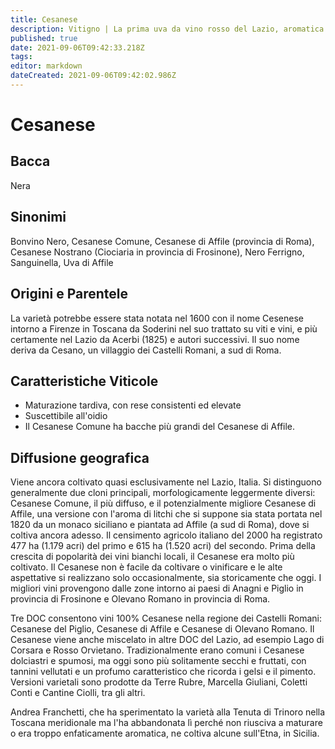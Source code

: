 ```yaml
---
title: Cesanese
description: Vitigno | La prima uva da vino rosso del Lazio, aromatica e di difficile maturazione.
published: true
date: 2021-09-06T09:42:33.218Z
tags: 
editor: markdown
dateCreated: 2021-09-06T09:42:02.986Z
---
```


# Cesanese

## Bacca
Nera

## Sinonimi

Bonvino Nero, Cesanese Comune, Cesanese di Affile (provincia di Roma), Cesanese Nostrano (Ciociaria in provincia di Frosinone), Nero Ferrigno, Sanguinella, Uva di Affile

## Origini e Parentele

La varietà potrebbe essere stata notata nel 1600 con il nome Cesenese intorno a Firenze in Toscana da Soderini nel suo trattato su viti e vini, e più certamente nel Lazio da Acerbi (1825) e autori successivi. Il suo nome deriva da Cesano, un villaggio dei Castelli Romani, a sud di Roma.

## Caratteristiche Viticole

- Maturazione tardiva, con rese consistenti ed elevate 
- Suscettibile all'oidio
- Il Cesanese Comune ha bacche più grandi del Cesanese di Affile.

## Diffusione geografica

Viene ancora coltivato quasi esclusivamente nel Lazio, Italia. Si distinguono generalmente due cloni principali, morfologicamente leggermente diversi: Cesanese Comune, il più diffuso, e il potenzialmente migliore Cesanese di Affile, una versione con l'aroma di litchi che si suppone sia stata portata nel 1820 da un monaco siciliano e piantata ad Affile (a sud di Roma), dove si coltiva ancora adesso. Il censimento agricolo italiano del 2000 ha registrato 477 ha (1.179 acri) del primo e 615 ha (1.520 acri) del secondo. Prima della crescita di popolarità dei vini bianchi locali, il Cesanese era molto più coltivato. Il Cesanese non è facile da coltivare o vinificare e le alte aspettative si realizzano solo occasionalmente, sia storicamente che oggi. I migliori vini provengono dalle zone intorno ai paesi di Anagni e Piglio in provincia di Frosinone e Olevano Romano in provincia di Roma.

Tre DOC consentono vini 100% Cesanese nella regione dei Castelli Romani: Cesanese del Piglio, Cesanese di Affile e Cesanese di Olevano Romano. Il Cesanese viene anche miscelato in altre DOC del Lazio, ad esempio Lago di Corsara e Rosso Orvietano. Tradizionalmente erano comuni i Cesanese dolciastri e spumosi, ma oggi sono più solitamente secchi e fruttati, con tannini vellutati e un profumo caratteristico che ricorda i gelsi e il pimento. Versioni varietali sono prodotte da Terre Rubre, Marcella Giuliani, Coletti Conti e Cantine Ciolli, tra gli altri.

Andrea Franchetti, che ha sperimentato la varietà alla Tenuta di Trinoro nella Toscana meridionale ma l'ha abbandonata lì perché non riusciva a maturare o era troppo enfaticamente aromatica, ne coltiva alcune sull'Etna, in Sicilia.